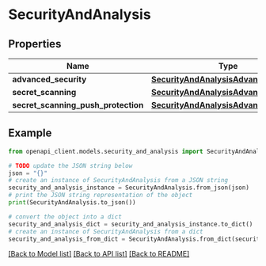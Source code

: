# SecurityAndAnalysis


## Properties

Name | Type | Description | Notes
------------ | ------------- | ------------- | -------------
**advanced_security** | [**SecurityAndAnalysisAdvancedSecurity**](SecurityAndAnalysisAdvancedSecurity.md) |  | [optional] 
**secret_scanning** | [**SecurityAndAnalysisAdvancedSecurity**](SecurityAndAnalysisAdvancedSecurity.md) |  | [optional] 
**secret_scanning_push_protection** | [**SecurityAndAnalysisAdvancedSecurity**](SecurityAndAnalysisAdvancedSecurity.md) |  | [optional] 

## Example

```python
from openapi_client.models.security_and_analysis import SecurityAndAnalysis

# TODO update the JSON string below
json = "{}"
# create an instance of SecurityAndAnalysis from a JSON string
security_and_analysis_instance = SecurityAndAnalysis.from_json(json)
# print the JSON string representation of the object
print(SecurityAndAnalysis.to_json())

# convert the object into a dict
security_and_analysis_dict = security_and_analysis_instance.to_dict()
# create an instance of SecurityAndAnalysis from a dict
security_and_analysis_from_dict = SecurityAndAnalysis.from_dict(security_and_analysis_dict)
```
[[Back to Model list]](../README.md#documentation-for-models) [[Back to API list]](../README.md#documentation-for-api-endpoints) [[Back to README]](../README.md)


